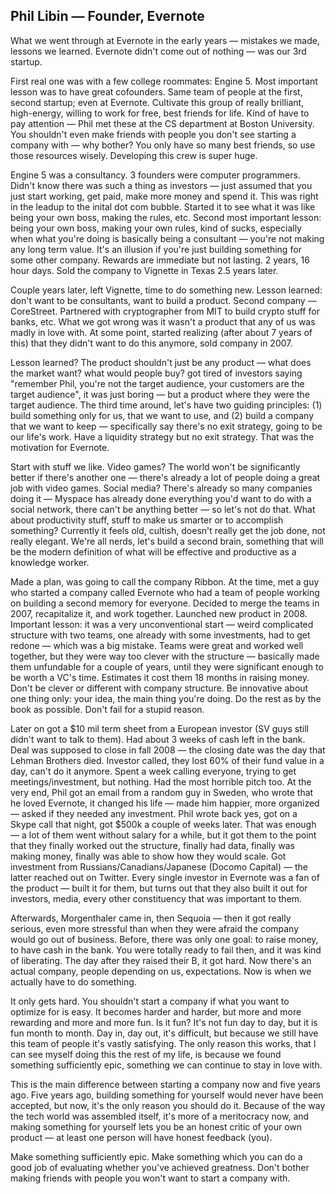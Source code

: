 ## Phil Libin — Founder, Evernote

What we went through at Evernote in the early years — mistakes we made, lessons we learned. Evernote didn't come out of nothing — was our 3rd startup.

First real one was with a few college roommates: Engine 5. Most important lesson was to have great cofounders. Same team of people at the first, second startup; even at Evernote. Cultivate this group of really brilliant, high-energy, willing to work for free, best friends for life. Kind of have to pay attention — Phil met these at the CS department at Boston University. You shouldn't even make friends with people you don't see starting a company with — why bother? You only have so many best friends, so use those resources wisely. Developing this crew is super huge.

Engine 5 was a consultancy. 3 founders were computer programmers. Didn't know there was such a thing as investors — just assumed that you just start working, get paid, make more money and spend it. This was right in the leadup to the inital dot com bubble. Started it to see what it was like being your own boss, making the rules, etc. Second most important lesson: being your own boss, making your own rules, kind of sucks, especially when what you're doing is basically being a consultant — you're not making any long term value. It's an illusion if you're just building something for some other company. Rewards are immediate but not lasting. 2 years, 16 hour days. Sold the company to Vignette in Texas 2.5 years later.

Couple years later, left Vignette, time to do something new. Lesson learned: don't want to be consultants, want to build a product. Second company — CoreStreet. Partnered with cryptographer from MIT to build crypto stuff for banks, etc. What we got wrong was it wasn't a product that any of us was madly in love with. At some point, started realizing (after about 7 years of this) that they didn't want to do this anymore, sold company in 2007.

Lesson learned? The product shouldn't just be any product — what does the market want? what would people buy? got tired of investors saying "remember Phil, you're not the target audience, your customers are the target audience", it was just boring — but a product where they were the target audience. The third time around, let's have two guiding principles: (1) build something only for us, that we want to use, and (2) build a company that we want to keep — specifically say there's no exit strategy, going to be our life's work. Have a liquidity strategy but no exit strategy. That was the motivation for Evernote.

Start with stuff we like. Video games? The world won't be significantly better if there's another one — there's already a lot of people doing a great job with video games. Social media? There's already so many companies doing it — Myspace has already done everything you'd want to do with a social network, there can't be anything better — so let's not do that. What about productivity stuff, stuff to make us smarter or to accomplish something? Currently it feels old, cultish, doesn't really get the job done, not really elegant. We're all nerds, let's build a second brain, something that will be the modern definition of what will be effective and productive as a knowledge worker.

Made a plan, was going to call the company Ribbon. At the time, met a guy who started a company called Evernote who had a team of people working on building a second memory for everyone. Decided to merge the teams in 2007, recapitalize it, and work together. Launched new product in 2008. Important lesson: it was a very unconventional start — weird complicated structure with two teams, one already with some investments, had to get redone — which was a big mistake. Teams were great and worked well together, but they were way too clever with the structure — basically made them unfundable for a couple of years, until they were significant enough to be worth a VC's time. Estimates it cost them 18 months in raising money. Don't be clever or different with company structure. Be innovative about one thing only: your idea, the main thing you're doing. Do the rest as by the book as possible. Don't fail for a stupid reason.

Later on got a $10 mil term sheet from a European investor (SV guys still didn't want to talk to them). Had about 3 weeks of cash left in the bank. Deal was supposed to close in fall 2008 — the closing date was the day that Lehman Brothers died. Investor called, they lost 60% of their fund value in a day, can't do it anymore. Spent a week calling everyone, trying to get meetings/investment, but nothing. Had the most horrible pitch too. At the very end, Phil got an email from a random guy in Sweden, who wrote that he loved Evernote, it changed his life — made him happier, more organized — asked if they needed any investment. Phil wrote back yes, got on a Skype call that night, got $500k a couple of weeks later. That was enough — a lot of them went without salary for a while, but it got them to the point that they finally worked out the structure, finally had data, finally was making money, finally was able to show how they would scale. Got investment from Russians/Canadians/Japanese (Docomo Capital) — the latter reached out on Twitter. Every single investor in Evernote was a fan of the product — built it for them, but turns out that they also built it out for investors, media, every other constituency that was important to them.

Afterwards, Morgenthaler came in, then Sequoia — then it got really serious, even more stressful than when they were afraid the company would go out of business. Before, there was only one goal: to raise money, to have cash in the bank. You were totally ready to fail then, and it was kind of liberating. The day after they raised their B, it got hard. Now there's an actual company, people depending on us, expectations. Now is when we actually have to do something.

It only gets hard. You shouldn't start a company if what you want to optimize for is easy. It becomes harder and harder, but more and more rewarding and more and more fun. Is it fun? It's not fun day to day, but it is fun month to month. Day in, day out, it's difficult, but because we still have this team of people it's vastly satisfying. The only reason this works, that I can see myself doing this the rest of my life, is because we found something sufficiently epic, something we can continue to stay in love with.

This is the main difference between starting a company now and five years ago. Five years ago, building something for yourself would never have been accepted, but now, it's the only reason you should do it. Because of the way the tech world was assembled itself, it's more of a meritocracy now, and making something for yourself lets you be an honest critic of your own product — at least one person will have honest feedback (you).

Make something sufficiently epic.
Make something which you can do a good job of evaluating whether you've achieved greatness.
Don't bother making friends with people you won't want to start a company with.
